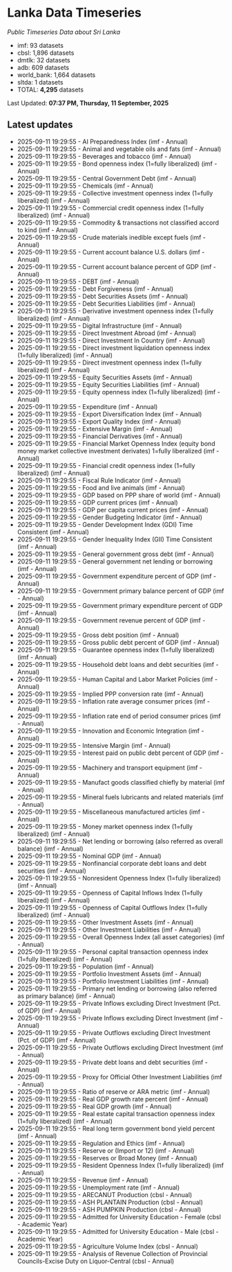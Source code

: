 # Lanka Data Timeseries
*Public Timeseries Data about Sri Lanka*

* imf: 93 datasets
* cbsl: 1,896 datasets
* dmtlk: 32 datasets
* adb: 609 datasets
* world_bank: 1,664 datasets
* sltda: 1 datasets
* TOTAL: **4,295** datasets

Last Updated: **07:37 PM, Thursday, 11 September, 2025**

## Latest updates

* 2025-09-11 19:29:55 - AI Preparedness Index (imf - Annual)
* 2025-09-11 19:29:55 - Animal and vegetable oils and fats (imf - Annual)
* 2025-09-11 19:29:55 - Beverages and tobacco (imf - Annual)
* 2025-09-11 19:29:55 - Bond openness index (1=fully liberalized) (imf - Annual)
* 2025-09-11 19:29:55 - Central Government Debt (imf - Annual)
* 2025-09-11 19:29:55 - Chemicals (imf - Annual)
* 2025-09-11 19:29:55 - Collective investment openness index (1=fully liberalized) (imf - Annual)
* 2025-09-11 19:29:55 - Commercial credit openness index (1=fully liberalized) (imf - Annual)
* 2025-09-11 19:29:55 - Commodity & transactions not classified accord to kind (imf - Annual)
* 2025-09-11 19:29:55 - Crude materials inedible except fuels (imf - Annual)
* 2025-09-11 19:29:55 - Current account balance U.S. dollars (imf - Annual)
* 2025-09-11 19:29:55 - Current account balance percent of GDP (imf - Annual)
* 2025-09-11 19:29:55 - DEBT (imf - Annual)
* 2025-09-11 19:29:55 - Debt Forgiveness (imf - Annual)
* 2025-09-11 19:29:55 - Debt Securities Assets (imf - Annual)
* 2025-09-11 19:29:55 - Debt Securities Liabilities (imf - Annual)
* 2025-09-11 19:29:55 - Derivative investment openness index (1=fully liberalized) (imf - Annual)
* 2025-09-11 19:29:55 - Digital Infrastructure (imf - Annual)
* 2025-09-11 19:29:55 - Direct Investment Abroad (imf - Annual)
* 2025-09-11 19:29:55 - Direct Investment In Country (imf - Annual)
* 2025-09-11 19:29:55 - Direct investment liquidation openness index (1=fully liberalized) (imf - Annual)
* 2025-09-11 19:29:55 - Direct investment openness index (1=fully liberalized) (imf - Annual)
* 2025-09-11 19:29:55 - Equity Securities Assets (imf - Annual)
* 2025-09-11 19:29:55 - Equity Securities Liabilities (imf - Annual)
* 2025-09-11 19:29:55 - Equity openness index (1=fully liberalized) (imf - Annual)
* 2025-09-11 19:29:55 - Expenditure (imf - Annual)
* 2025-09-11 19:29:55 - Export Diversification Index (imf - Annual)
* 2025-09-11 19:29:55 - Export Quality Index (imf - Annual)
* 2025-09-11 19:29:55 - Extensive Margin (imf - Annual)
* 2025-09-11 19:29:55 - Financial Derivatives (imf - Annual)
* 2025-09-11 19:29:55 - Financial Market Openness Index (equity bond money market collective investment derivates) 1=fully liberalized (imf - Annual)
* 2025-09-11 19:29:55 - Financial credit openness index (1=fully liberalized) (imf - Annual)
* 2025-09-11 19:29:55 - Fiscal Rule Indicator (imf - Annual)
* 2025-09-11 19:29:55 - Food and live animals (imf - Annual)
* 2025-09-11 19:29:55 - GDP based on PPP share of world (imf - Annual)
* 2025-09-11 19:29:55 - GDP current prices (imf - Annual)
* 2025-09-11 19:29:55 - GDP per capita current prices (imf - Annual)
* 2025-09-11 19:29:55 - Gender Budgeting Indicator (imf - Annual)
* 2025-09-11 19:29:55 - Gender Development Index (GDI) Time Consistent (imf - Annual)
* 2025-09-11 19:29:55 - Gender Inequality Index (GII) Time Consistent (imf - Annual)
* 2025-09-11 19:29:55 - General government gross debt (imf - Annual)
* 2025-09-11 19:29:55 - General government net lending or borrowing (imf - Annual)
* 2025-09-11 19:29:55 - Government expenditure percent of GDP (imf - Annual)
* 2025-09-11 19:29:55 - Government primary balance percent of GDP (imf - Annual)
* 2025-09-11 19:29:55 - Government primary expenditure percent of GDP (imf - Annual)
* 2025-09-11 19:29:55 - Government revenue percent of GDP (imf - Annual)
* 2025-09-11 19:29:55 - Gross debt position (imf - Annual)
* 2025-09-11 19:29:55 - Gross public debt percent of GDP (imf - Annual)
* 2025-09-11 19:29:55 - Guarantee openness index (1=fully liberalized) (imf - Annual)
* 2025-09-11 19:29:55 - Household debt loans and debt securities (imf - Annual)
* 2025-09-11 19:29:55 - Human Capital and Labor Market Policies (imf - Annual)
* 2025-09-11 19:29:55 - Implied PPP conversion rate (imf - Annual)
* 2025-09-11 19:29:55 - Inflation rate average consumer prices (imf - Annual)
* 2025-09-11 19:29:55 - Inflation rate end of period consumer prices (imf - Annual)
* 2025-09-11 19:29:55 - Innovation and Economic Integration (imf - Annual)
* 2025-09-11 19:29:55 - Intensive Margin (imf - Annual)
* 2025-09-11 19:29:55 - Interest paid on public debt percent of GDP (imf - Annual)
* 2025-09-11 19:29:55 - Machinery and transport equipment (imf - Annual)
* 2025-09-11 19:29:55 - Manufact goods classified chiefly by material (imf - Annual)
* 2025-09-11 19:29:55 - Mineral fuels lubricants and related materials (imf - Annual)
* 2025-09-11 19:29:55 - Miscellaneous manufactured articles (imf - Annual)
* 2025-09-11 19:29:55 - Money market openness index (1=fully liberalized) (imf - Annual)
* 2025-09-11 19:29:55 - Net lending or borrowing (also referred as overall balance) (imf - Annual)
* 2025-09-11 19:29:55 - Nominal GDP (imf - Annual)
* 2025-09-11 19:29:55 - Nonfinancial corporate debt loans and debt securities (imf - Annual)
* 2025-09-11 19:29:55 - Nonresident Openness Index (1=fully liberalized) (imf - Annual)
* 2025-09-11 19:29:55 - Openness of Capital Inflows Index (1=fully liberalized) (imf - Annual)
* 2025-09-11 19:29:55 - Openness of Capital Outflows Index (1=fully liberalized) (imf - Annual)
* 2025-09-11 19:29:55 - Other Investment Assets (imf - Annual)
* 2025-09-11 19:29:55 - Other Investment Liabilities (imf - Annual)
* 2025-09-11 19:29:55 - Overall Openness Index (all asset categories) (imf - Annual)
* 2025-09-11 19:29:55 - Personal capital transaction openness index (1=fully liberalized) (imf - Annual)
* 2025-09-11 19:29:55 - Population (imf - Annual)
* 2025-09-11 19:29:55 - Portfolio Investment Assets (imf - Annual)
* 2025-09-11 19:29:55 - Portfolio Investment Liabilities (imf - Annual)
* 2025-09-11 19:29:55 - Primary net lending or borrowing (also referred as primary balance) (imf - Annual)
* 2025-09-11 19:29:55 - Private Inflows excluding Direct Investment (Pct. of GDP) (imf - Annual)
* 2025-09-11 19:29:55 - Private Inflows excluding Direct Investment (imf - Annual)
* 2025-09-11 19:29:55 - Private Outflows excluding Direct Investment (Pct. of GDP) (imf - Annual)
* 2025-09-11 19:29:55 - Private Outflows excluding Direct Investment (imf - Annual)
* 2025-09-11 19:29:55 - Private debt loans and debt securities (imf - Annual)
* 2025-09-11 19:29:55 - Proxy for Official Other Investment Liabilities (imf - Annual)
* 2025-09-11 19:29:55 - Ratio of reserve or ARA metric (imf - Annual)
* 2025-09-11 19:29:55 - Real GDP growth rate percent (imf - Annual)
* 2025-09-11 19:29:55 - Real GDP growth (imf - Annual)
* 2025-09-11 19:29:55 - Real estate capital transaction openness index (1=fully liberalized) (imf - Annual)
* 2025-09-11 19:29:55 - Real long term government bond yield percent (imf - Annual)
* 2025-09-11 19:29:55 - Regulation and Ethics (imf - Annual)
* 2025-09-11 19:29:55 - Reserve or (Import or 12) (imf - Annual)
* 2025-09-11 19:29:55 - Reserves or Broad Money (imf - Annual)
* 2025-09-11 19:29:55 - Resident Openness Index (1=fully liberalized) (imf - Annual)
* 2025-09-11 19:29:55 - Revenue (imf - Annual)
* 2025-09-11 19:29:55 - Unemployment rate (imf - Annual)
* 2025-09-11 19:29:55 - ARECANUT Production (cbsl - Annual)
* 2025-09-11 19:29:55 - ASH PLANTAIN Production (cbsl - Annual)
* 2025-09-11 19:29:55 - ASH PUMPKIN Production (cbsl - Annual)
* 2025-09-11 19:29:55 - Admitted for University Education - Female (cbsl - Academic Year)
* 2025-09-11 19:29:55 - Admitted for University Education - Male (cbsl - Academic Year)
* 2025-09-11 19:29:55 - Agriculture Volume Index (cbsl - Annual)
* 2025-09-11 19:29:55 - Analysis of Revenue Collection of Provincial Councils-Excise Duty on Liquor-Central (cbsl - Annual)